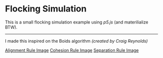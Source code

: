 # Flocking Simulation
This is a small flocking simulation example using *p5.js* (and materilialize BTW).

***

I made this inspired on the Boids algorithm *(created by Craig Reynolds)*

[Alignment Rule Image](https://i.imgur.com/z73JhEf.gif)
[Cohesion Rule Image](https://i.imgur.com/uanlXSl.gif)
[Separation Rule Image](https://i.imgur.com/eaSkcU7.gif)

